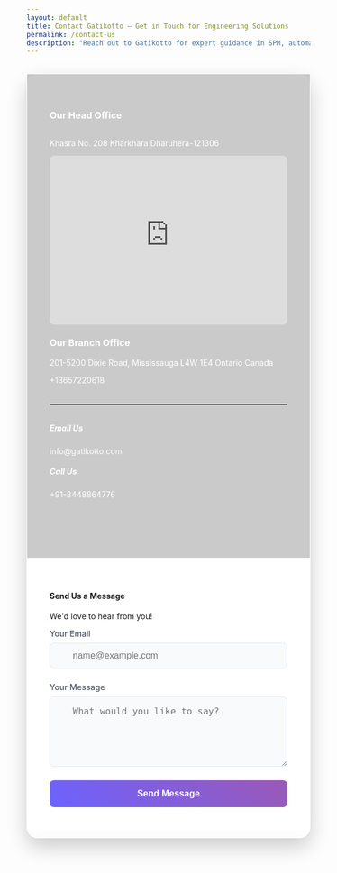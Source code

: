 ```yaml
---
layout: default
title: Contact Gatikotto – Get in Touch for Engineering Solutions
permalink: /contact-us
description: "Reach out to Gatikotto for expert guidance in SPM, automation systems, conveyors, dies, jigs, and custom rubber & plastic parts. We're here to assist you with tailored Sunrise Engineering solutions."
---
```


<style>
  .glass-card {
    max-width: 1000px;
    margin: 2rem auto;
    background: rgba(255, 255, 255, 0.1);
    backdrop-filter: blur(10px);
    border-radius: 20px;
    border: 1px solid rgba(255, 255, 255, 0.2);
    box-shadow: 0 15px 35px rgba(0, 0, 0, 0.2);
    display: flex;
    flex-wrap: wrap;
  }
  
  /* COMPANY INFO SECTION */
  .company-info {
    flex: 1;
    min-width: 300px;
    padding: 40px;
    color: white;
    display: flex;
    flex-direction: column;
    justify-content: center;
    background: rgba(0, 0, 0, 0.2);
  }
  
  .logo {
    display: flex;
    align-items: center;
    margin-bottom: 30px;
  }
  
  .logo-text {
    font-size: 28px;
    font-weight: 700;
  }
  
  .tagline {
    font-size: 14px;
    opacity: 0.8;
    margin-bottom: 30px;
  }
  
  .contact-details {
    margin-bottom: 30px;
  }
  
  .contact-item {
    display: flex;
    margin-bottom: 20px;
    align-items: center;
  }
  
  .contact-icon {
    margin-right: 15px;
    min-width: 30px;
  }
  
  /* CONTACT FORM SECTION */
  .awesome-form {
    flex: 1;
    min-width: 300px;
    padding: 40px;
    background: white;
  }
  
  .form-group {
    margin-bottom: 1.5rem;
  }
  
  .label-text {
    display: block;
    margin-bottom: 0.5rem;
    color: #4a5568;
    font-weight: 500;
  }
  
  .form-group {
  margin-bottom: 1.5rem;
}

.input-label {
  display: block;
  position: relative;
}

.label-text {
  display: block;
  margin-bottom: 0.5rem;
  color: #4a5568;
  font-weight: 500;
  font-size: 0.9rem;
}

.form-input {
  width: 100%;
  padding: 0.8rem 1rem 0.8rem 2.5rem;
  border: 1px solid #e2e8f0;
  border-radius: 8px;
  font-size: 1rem;
  transition: all 0.3s ease;
  background-color: #f8fafc;
}

.form-input:focus {
  outline: none;
  border-color: #667eea;
  box-shadow: 0 0 0 3px rgba(102, 126, 234, 0.2);
  background-color: white;
}

.textarea {
  min-height: 120px;
  resize: vertical;
  padding-top: 1rem;
}
  
  .submit-btn {
    width: 100%;
    padding: 15px;
    background: linear-gradient(45deg, #6c63ff, #9b59b6);
    color: white;
    border: none;
    border-radius: 8px;
    font-size: 16px;
    font-weight: 600;
    cursor: pointer;
    transition: all 0.3s;
  }
  
  .submit-btn:hover {
    transform: translateY(-2px);
    box-shadow: 0 5px 15px rgba(108, 99, 255, 0.3);
  }
  
  /* RESPONSIVE ADJUSTMENTS */
  @media (max-width: 768px) {
    .glass-card {
      flex-direction: column;
    }
    
    .company-info, .awesome-form {
      padding: 30px;
    }
  }
</style>





















<div class="glass-card">
  <!-- COMPANY INFORMATION SECTION -->
 <div class="company-info bg-light bg-gradient">
    <!-- <div class="logo"><div class="logo-text">📍 GATIKOTTO</div> </div> -->
  <h3 class="text-dark">Our Head Office</h3> 
   <p class="text-dark">Khasra No. 208 Kharkhara Dharuhera-121306</p>
 <iframe   src="https://www.google.com/maps/embed?pb=!1m17!1m12!1m3!1d1051.8691510449378!2d76.76589146962948!3d28.202745780383943!2m3!1f0!2f0!3f0!3m2!1i1024!2i768!4f13.1!3m2!1m1!2zMjjCsDEyJzA5LjkiTiA3NsKwNDUnNTkuNSJF!5e1!3m2!1sen!2sin!4v1753185784560!5m2!1sen!2sin"   width="100%"   height="300"  style="border:0; border-radius: 8px;"  allowfullscreen=""  loading="lazy"  referrerpolicy="no-referrer-when-downgrade"> </iframe>
    <div class="contact-details">
      <div class="contact-item">
        <div class="contact-text">
          <h3 class="text-dark p-2">Our Branch Office </h3>
          <p class="text-dark"><i class="fa-solid fa-signs-post "></i> 201-5200 Dixie Road, Mississauga L4W 1E4 Ontario Canada</p>
          <p class="text-dark"><i class="fa-solid fa-phone" style="color: #3874f7ff;"></i> +13657220618</p>
        </div>
      </div>
      <hr class="text-dark">
     <div class="contact-item">
  <div class="row align-items-center">
    <div class="col-md-6">
      <div class="d-flex align-items-center">
        <i class="fa-solid fa-envelope fa-xl" style="color: #B197FC;"></i>
        <div class="contact-text ps-2">
          <h5 class="mb-0 text-dark">Email Us</h5>
          <p class="mb-0 text-dark">info@gatikotto.com</p>
        </div>
      </div>
    </div>
    <div class="col-md-6">
      <div class="d-flex align-items-center">
        <i class="fa-solid fa-phone  fa-xl" style="color: #3874f7ff;"></i>
        <div class="contact-text ps-2">
          <h5 class="mb-0 text-dark">Call Us</h5>
          <p class="mb-0 text-dark">+91-8448864776</p>
        </div>
      </div>
    </div>
  </div>
</div>
    </div>
  </div>
  
  <!-- CONTACT FORM SECTION -->
  <form action="https://formspree.io/f/mkgbvdqy" method="POST" class="awesome-form">
    <h4 class="mb-1 text-center">Send Us a Message</h4>
    <p class="mb-1 text-center">We'd love to hear from you!</p>
    <div class="form-group">
      <label for="email" class="input-label">
        <span class="label-text">Your Email</span>
        <input type="email" name="email" id="email" class="form-input" placeholder="name@example.com" required>
      </label>
    </div>
    <div class="form-group">
      <label for="message" class="input-label">
        <span class="label-text">Your Message</span>
        <textarea name="message" id="message" class="form-input textarea" placeholder="What would you like to say?" rows="5" required></textarea>
      </label>
    </div>
    <div class="form-footer">
      <button type="submit" class="submit-btn">
        Send Message
      </button>
    </div>
  </form>
</div>


